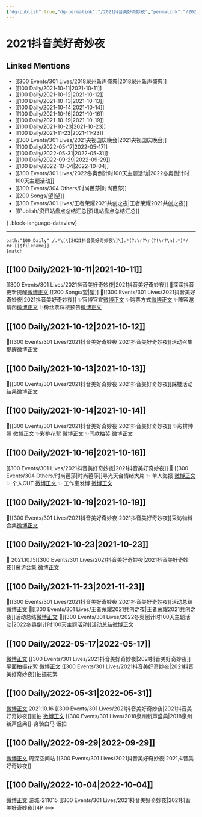 ```yaml
---
{"dg-publish":true,"dg-permalink":"/2021抖音美好奇妙夜","permalink":"/2021抖音美好奇妙夜/","title":"2021抖音美好奇妙夜","tags":[null],"created":"2022-11-13T02:48:27.000+08:00","updated":"2023-08-24T18:33:38.636+08:00"}
---
```


# 2021抖音美好奇妙夜

## Linked Mentions
- [[300 Events/301 Lives/2018泉州新声盛典\|2018泉州新声盛典]]
- [[100 Daily/2021-10-11\|2021-10-11]]
- [[100 Daily/2021-10-12\|2021-10-12]]
- [[100 Daily/2021-10-13\|2021-10-13]]
- [[100 Daily/2021-10-14\|2021-10-14]]
- [[100 Daily/2021-10-16\|2021-10-16]]
- [[100 Daily/2021-10-19\|2021-10-19]]
- [[100 Daily/2021-10-23\|2021-10-23]]
- [[100 Daily/2021-11-23\|2021-11-23]]
- [[300 Events/301 Lives/2021央视国庆晚会\|2021央视国庆晚会]]
- [[100 Daily/2022-05-17\|2022-05-17]]
- [[100 Daily/2022-05-31\|2022-05-31]]
- [[100 Daily/2022-09-29\|2022-09-29]]
- [[100 Daily/2022-10-04\|2022-10-04]]
- [[300 Events/301 Lives/2022冬奥倒计时100天主题活动\|2022冬奥倒计时100天主题活动]]
- [[300 Events/304 Others/时尚芭莎\|时尚芭莎]]
- [[200 Songs/望\|望]]
- [[300 Events/301 Lives/王者荣耀2021共创之夜\|王者荣耀2021共创之夜]]
- [[Publish/资讯站盘点总结汇总\|资讯站盘点总结汇总]]

{ .block-language-dataview}

---

```expander
path:"100 Daily" /.*\[\[2021抖音美好奇妙夜\]\].*(?:\r?\n(?!\r?\n).*)*/
## [[$filename]]
$match
```
## [[100 Daily/2021-10-11\|2021-10-11]]
[[300 Events/301 Lives/2021抖音美好奇妙夜\|2021抖音美好奇妙夜]]
🌸深深抖音更新提醒[微博正文](https://m.weibo.cn/6466290670/4691093574126504) [[200 Songs/望\|望]]
🌸[[300 Events/301 Lives/2021抖音美好奇妙夜\|2021抖音美好奇妙夜]]
✨官博官宣[微博正文](https://m.weibo.cn/6466290670/4691069239561280)
✨购票方式[微博正文](https://m.weibo.cn/6466290670/4691069789539921)
✨阵容邀请函[微博正文](https://m.weibo.cn/6466290670/4691090726719140)
✨粉丝票踩楼预告[微博正文](https://m.weibo.cn/6466290670/4691206007161278)
## [[100 Daily/2021-10-12\|2021-10-12]]
🌟[[300 Events/301 Lives/2021抖音美好奇妙夜\|2021抖音美好奇妙夜]]活动召集提醒[微博正文](https://m.weibo.cn/6466290670/4691403550753150)

## [[100 Daily/2021-10-13\|2021-10-13]]
🌟[[300 Events/301 Lives/2021抖音美好奇妙夜\|2021抖音美好奇妙夜]]踩楼活动结果[微博正文](https://m.weibo.cn/6466290670/4691767369402282)
## [[100 Daily/2021-10-14\|2021-10-14]]
🌟[[300 Events/301 Lives/2021抖音美好奇妙夜\|2021抖音美好奇妙夜]]
✨彩排帅照 [微博正文](https://m.weibo.cn/6466290670/4692216700473053)
✨彩排花絮 [微博正文](https://m.weibo.cn/6466290670/4692220395653181)
✨同款抽奖 [微博正文](https://m.weibo.cn/6466290670/4692280910546219)

## [[100 Daily/2021-10-16\|2021-10-16]]
[[300 Events/301 Lives/2021抖音美好奇妙夜\|2021抖音美好奇妙夜]]
💫 [[300 Events/304 Others/时尚芭莎\|时尚芭莎]]寻光天台情绪大片
✨ 单人海报 [微博正文](https://m.weibo.cn/6466290670/4692870423904343)
✨ 个人CUT [微博正文](https://m.weibo.cn/6466290670/4692865378684610)
✨ 工作室发博 [微博正文](https://m.weibo.cn/6466290670/4692939848551990)
## [[100 Daily/2021-10-19\|2021-10-19]]
🌟[[300 Events/301 Lives/2021抖音美好奇妙夜\|2021抖音美好奇妙夜]]采访物料合集[微博正文](https://m.weibo.cn/6466290670/4694090945659294)
## [[100 Daily/2021-10-23\|2021-10-23]]
💫 2021.10.15[[300 Events/301 Lives/2021抖音美好奇妙夜\|2021抖音美好奇妙夜]]采访合集 [微博正文](https://m.weibo.cn/6466290670/4695396494606680)
## [[100 Daily/2021-11-23\|2021-11-23]]
💫[[300 Events/301 Lives/2021抖音美好奇妙夜\|2021抖音美好奇妙夜]]活动总结[微博正文](https://m.weibo.cn/6466290670/4706650558300217)
💫[[300 Events/301 Lives/王者荣耀2021共创之夜\|王者荣耀2021共创之夜]]活动总结[微博正文](https://m.weibo.cn/6466290670/4706686198089194)
💫[[300 Events/301 Lives/2022冬奥倒计时100天主题活动\|2022冬奥倒计时100天主题活动]]活动总结[微博正文](https://m.weibo.cn/6466290670/4706820943776545)
## [[100 Daily/2022-05-17\|2022-05-17]]
[微博正文](https://m.weibo.cn/6135453135/4770071702671956) [[300 Events/301 Lives/2021抖音美好奇妙夜\|2021抖音美好奇妙夜]]平面拍摄花絮
[微博正文](https://m.weibo.cn/5561048127/4770242243593214) [[300 Events/301 Lives/2021抖音美好奇妙夜\|2021抖音美好奇妙夜]]拍摄花絮
## [[100 Daily/2022-05-31\|2022-05-31]]
[微博正文](https://m.weibo.cn/1247963292/4773870169754160) 2021.10.16 [[300 Events/301 Lives/2021抖音美好奇妙夜\|2021抖音美好奇妙夜]]直拍
[微博正文](https://m.weibo.cn/5516625428/4775238325504697) [[300 Events/301 Lives/2018泉州新声盛典\|2018泉州新声盛典]]-身骑白马 饭拍

## [[100 Daily/2022-09-29\|2022-09-29]]
[微博正文](http://weibo.com/7183015833/M800789Nx) 周深空间站 [[300 Events/301 Lives/2021抖音美好奇妙夜\|2021抖音美好奇妙夜]]
## [[100 Daily/2022-10-04\|2022-10-04]]
[微博正文](http://weibo.com/1801743981/M8Nw9csJ3) 游城-211015 [[300 Events/301 Lives/2021抖音美好奇妙夜\|2021抖音美好奇妙夜]]4P
<-->
